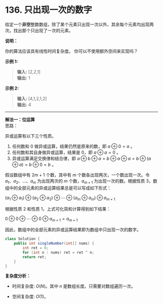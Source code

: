 # 136. 只出现一次的数字

给定一个**非空**整数数组，除了某个元素只出现一次以外，其余每个元素均出现两次。找出那个只出现了一次的元素。

**说明：**

你的算法应该具有线性时间复杂度。 你可以不使用额外空间来实现吗？

**示例 1:**  
>**输入:** [2,2,1]  
>**输出:** 1

**示例 2:**  
>**输入:** [4,1,2,1,2]  
>**输出:** 4

---
**解法一：位运算**  
思路：  

异或运算有以下三个性质。

1. 任何数和 $0$ 做异或运算，结果仍然是原来的数，即 $a \oplus 0=a$ 。
2. 任何数和其自身做异或运算，结果是 $0$，即 $a \oplus a=0$ 。
3. 异或运算满足交换律和结合律，即 $a \oplus b \oplus a=b \oplus a \oplus a=b \oplus (a \oplus a)=b \oplus0=b$ 。

假设数组中有 $2m+1$ 个数，其中有 $m$ 个数各出现两次，一个数出现一次。令 $a_{1}、a_{2}、\ldots、a_{m}$ 为出现两次的 $m$ 个数，$a_{m+1}$ 为出现一次的数。根据性质 3，数组中的全部元素的异或运算结果总是可以写成如下形式：

$(a_{1} \oplus a_{1}) \oplus (a_{2} \oplus a_{2}) \oplus \cdots \oplus (a_{m} \oplus a_{m}) \oplus a_{m+1}$

根据性质 2 和性质 1，上式可化简和计算得到如下结果：

$0 \oplus 0 \oplus \cdots \oplus 0 \oplus a_{m+1}=a_{m+1}$

因此，数组中的全部元素的异或运算结果即为数组中只出现一次的数字。

```Java
class Solution {
    public int singleNumber(int[] nums) {
        int ret = 0;
        for (int n : nums) ret = ret ^ n;
        return ret;
    }
}
```

**复杂度分析：**

* 时间复杂度: $O(N)$。其中 $n$ 是数组长度。只需要对数组遍历一次。

* 空间复杂度: $O(1)$。
